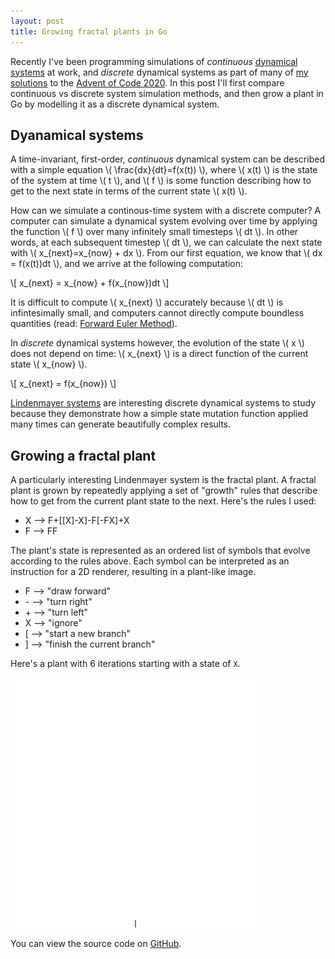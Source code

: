 ```yaml
---
layout: post
title: Growing fractal plants in Go 
---
```


Recently I've been programming simulations of *continuous* [dynamical systems](https://en.wikipedia.org/wiki/Dynamical_systems_theory) at work, and *discrete* dynamical systems as part of many of [my solutions](https://github.com/acjensen/advent-of-code/tree/main/day11) to the [Advent of Code 2020](https://adventofcode.com/2020). In this post I'll first compare continuous vs discrete system simulation methods, and then grow a plant in Go by modelling it as a discrete dynamical system.

## Dyanamical systems

A time-invariant, first-order, *continuous* dynamical system can be described with a simple equation \\( \frac{dx}{dt}=f(x(t)) \\), where \\( x(t) \\) is the state of the system at time \\( t \\), and \\( f \\) is some function describing how to get to the next state in terms of the current state \\( x(t) \\).

How can we simulate a continous-time system with a discrete computer? A computer can simulate a dynamical system evolving over time by applying the function \\( f \\) over many infinitely small timesteps \\( dt \\). In other words, at each subsequent timestep \\( dt \\), we can calculate the next state with \\( x_{next}=x_{now} + dx \\). From our first equation, we know that \\( dx = f(x(t))dt \\), and we arrive at the following computation:

\\[ x_{next} = x_{now} + f(x_{now})dt \\]

It is difficult to compute \\( x_{next} \\) accurately because \\( dt \\) is infintesimally small, and computers cannot directly compute boundless quantities (read: [Forward Euler Method](https://en.wikipedia.org/wiki/Euler_method)).

In *discrete* dynamical systems however, the evolution of the state \\( x \\) does not depend on time: \\( x_{next} \\) is a direct function of the current state \\( x_{now} \\).

\\[ x_{next} = f(x_{now}) \\]

[Lindenmayer systems](https://en.wikipedia.org/wiki/L-system) are interesting discrete dynamical systems to study because they demonstrate how a simple state mutation function applied many times can generate beautifully complex results.

## Growing a fractal plant

A particularly interesting Lindenmayer system is the fractal plant. A fractal plant is grown by repeatedly applying a set of "growth" rules that describe how to get from the current plant state to the next. Here's the rules I used:

- X --> F+[[X]-X]-F[-FX]+X
- F --> FF

The plant's state is represented as an ordered list of symbols that evolve according to the rules above. Each symbol can be interpreted as an instruction for a 2D renderer, resulting in a plant-like image.

- F --> "draw forward"
- \- --> "turn right"
- \+ --> "turn left"
- X --> "ignore"
- [ --> "start a new branch"
- ] --> "finish the current branch"

Here's a plant with 6 iterations starting with a state of `X`.

<img src="../images/fractal_plant.gif" width="400">

You can view the source code on [GitHub](https://github.com/acjensen/meristem).

